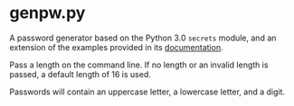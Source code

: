 # genpw.py

A password generator based on the Python 3.0 `secrets` module, and an
extension of the examples provided in its
[documentation](https://docs.python.org/3/library/secrets.html).

Pass a length on the command line. If no length or an invalid length is
passed, a default length of 16 is used.

Passwords will contain an uppercase letter, a lowercase letter, and a
digit.
